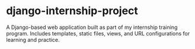 # django-internship-project
A Django-based web application built as part of my internship training program. Includes templates, static files, views, and URL configurations for learning and practice.
